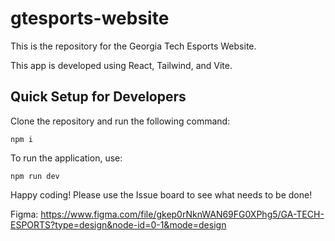 # gtesports-website

This is the repository for the Georgia Tech Esports Website.

This app is developed using React, Tailwind, and Vite.

## Quick Setup for Developers

Clone the repository and run the following command:

```
npm i
```

To run the application, use:

```
npm run dev
```

Happy coding! Please use the Issue board to see what needs to be done!

Figma: https://www.figma.com/file/gkep0rNknWAN69FG0XPhg5/GA-TECH-ESPORTS?type=design&node-id=0-1&mode=design
